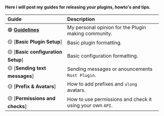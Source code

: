 **Here i will post my guides for releasing your plugins, howto's and tips.**


| Guide | Description |
| :--- | :--- |
| :purple_circle: [**Guidelines**](https://github.com/KrunghCrow/Plugin-Guidelines/blob/main/Guidelines.md) |  My personal opinion for the Plugin making community.|
| :yellow_circle: [**Basic Plugin Setup**] | Basic plugin formatting. |
| :yellow_circle: [**Basic configuration Setup**] | Basic configuration formatting. |
| :yellow_circle: [**Sending text messages**] | Sending messages or anouncements `Rust Plugin`. |
| :yellow_circle: [**Prefix & Avatars**] | How to add prefixes and `ulong` avatars. |
| :yellow_circle: [**Permissions and checks**] | How to use permissions and check it using your own `API`. |
